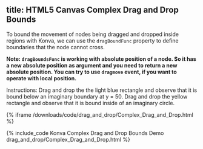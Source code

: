 title: HTML5 Canvas Complex Drag and Drop Bounds
---

To bound the movement of nodes being dragged and dropped inside regions with
Konva, we can use the `dragBoundFunc` property to define boundaries that
the node cannot cross.

**Note: `dragBoundsFunc` is working with absolute position of a node. So it has a new absolute position as argument and you need to return a new absolute position. You can try to use `dragmove` event, if you want to operate with local position.**

Instructions: Drag and drop the the light blue rectangle and observe that it
is bound below an imaginary boundary at y = 50. Drag and drop the yellow
rectangle and observe that it is bound inside of an imaginary circle.

{% iframe /downloads/code/drag_and_drop/Complex_Drag_and_Drop.html %}

{% include_code Konva Complex Drag and Drop Bounds Demo drag_and_drop/Complex_Drag_and_Drop.html %}